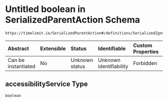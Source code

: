# Untitled boolean in SerializedParentAction Schema

```txt
https://timelimit.io/SerializedParentAction#/definitions/SerializedIgnoreManipulationAction/properties/accessibilityService
```

| Abstract            | Extensible | Status         | Identifiable            | Custom Properties | Additional Properties | Access Restrictions | Defined In                                                                                        |
| :------------------ | :--------- | :------------- | :---------------------- | :---------------- | :-------------------- | :------------------ | :------------------------------------------------------------------------------------------------ |
| Can be instantiated | No         | Unknown status | Unknown identifiability | Forbidden         | Allowed               | none                | [SerializedParentAction.schema.json\*](SerializedParentAction.schema.json "open original schema") |

## accessibilityService Type

`boolean`
